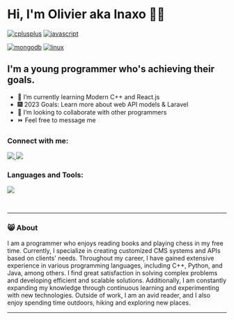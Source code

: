 # Hi, I'm Olivier aka Inaxo 🙋‍♂️ 

<a href='https://github.com/shivamkapasia0' target="_blank"><img alt='cplusplus' src='https://img.shields.io/badge/Certified_ C++ Programmer-100000?style=for-the-badge&logo=cplusplus&logoColor=000000&labelColor=FFFFFF&color=000000'/></a>
<a href='https://github.com/shivamkapasia0' target="_blank"><img alt='javascript' src='https://img.shields.io/badge/Certified_JavaScript Developer-100000?style=for-the-badge&logo=javascript&logoColor=8C8818&labelColor=151515&color=969447'/></a>

<a href='https://github.com/shivamkapasia0' target="_blank"><img alt='mongodb' src='https://img.shields.io/badge/Database_Programmer & Admin-100000?style=for-the-badge&logo=mongodb&logoColor=47A248&labelColor=151515&color=0FCD32'/></a>
<a href='https://github.com/shivamkapasia0' target="_blank"><img alt='linux' src='https://img.shields.io/badge/Linux_User-100000?style=for-the-badge&logo=linux&logoColor=FCC624&labelColor=000000&color=90A630'/></a>

## I'm a young programmer who's achieving their goals.

- 📖 I’m currently learning Modern C++ and React.js 
- 🎆 2023 Goals: Learn more about web API models & Laravel
- 👯 I’m looking to collaborate with other programmers
- ⏩ Feel free to message me

### Connect with me:

<p align="left">
  <a href="https://www.linkedin.com/in/oliwier-g%C5%82owala-008b72237/">
    <img src="https://skillicons.dev/icons?i=linkedin" />
  </a>
    <a href="https://www.instagram.com/oli_glowala/">
    <img src="https://skillicons.dev/icons?i=instagram" />
  </a>
</p>

### Languages and Tools:

<p align="left">
    <img src="https://skillicons.dev/icons?i=cpp,vue,javascript,react,laravel,nodejs,py,visualstudio,qt,eclipse,firebase,linux,html,css,php" />
    </p>
<br />

---

### 😸 About

<!-- ABOUT:START -->
I am a programmer who enjoys reading books and playing chess in my free time. Currently, I specialize in creating customized CMS systems and APIs based on clients' needs. Throughout my career, I have gained extensive experience in various programming languages, including C++, Python, and Java, among others. I find great satisfaction in solving complex problems and developing efficient and scalable solutions. Additionally, I am constantly expanding my knowledge through continuous learning and experimenting with new technologies. Outside of work, I am an avid reader, and I also enjoy spending time outdoors, hiking and exploring new places.
<!-- ABOUT:END -->

---

